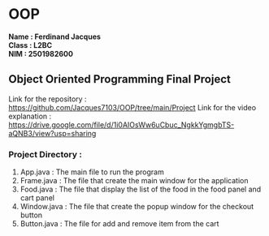 # OOP

**Name : Ferdinand Jacques**<br>
**Class : L2BC**<br>
**NIM : 2501982600**<br>

## Object Oriented Programming Final Project
Link for the repository : https://github.com/Jacques7103/OOP/tree/main/Project
Link for the video explanation : https://drive.google.com/file/d/1i0AIOsWw6uCbuc_NgkkYgmgbTS-aQNB3/view?usp=sharing

### Project Directory :
1. App.java : The main file to run the program
2. Frame.java : The file that create the main window for the application
3. Food.java : The file that display the list of the food in the food panel and cart panel
4. Window.java : The file that create the popup window for the checkout button
5. Button.java : The file for add and remove item from the cart
